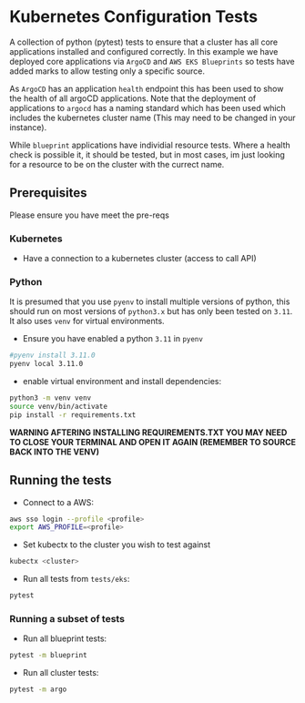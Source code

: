 # Kubernetes Configuration Tests

A collection of python (pytest) tests to ensure that a cluster has all core applications
installed and configured correctly. In this example we have deployed core applications via
`ArgoCD` and `AWS EKS Blueprints` so tests have added marks to allow testing only a specific
source. 

As `ArgoCD` has an application `health` endpoint this has been used to show the health of
all argoCD applications. Note that the deployment of applications to `argocd` has a naming
standard which has been used which includes the kubernetes cluster name (This may need to be
changed in your instance).

While `blueprint` applications have individial resource tests. Where
a health check is possible it, it should be tested, but in most cases, im just looking for a
resource to be on the cluster with the currect name. 

## Prerequisites

Please ensure you have meet the pre-reqs

### Kubernetes

- Have a connection to a kubernetes cluster (access to call API)

### Python

It is presumed that you use `pyenv` to install multiple versions of python, this should run on
most versions of `python3.x` but has only been tested on `3.11`. It also uses `venv` for virtual
environments.

- Ensure you have enabled a python `3.11` in `pyenv`

``` bash
#pyenv install 3.11.0
pyenv local 3.11.0
```

- enable virtual environment and install dependencies:

```bash
python3 -m venv venv
source venv/bin/activate
pip install -r requirements.txt
```

**WARNING AFTERING INSTALLING REQUIREMENTS.TXT YOU MAY NEED TO CLOSE YOUR TERMINAL AND OPEN IT AGAIN (REMEMBER TO SOURCE BACK INTO THE VENV)**

## Running the tests

- Connect to a AWS:

``` bash
aws sso login --profile <profile>
export AWS_PROFILE=<profile>
```

- Set kubectx to the cluster you wish to test against

```bash
kubectx <cluster>
```

- Run all tests from `tests/eks`:

```bash
pytest
```

### Running a subset of tests

- Run all blueprint tests:

```bash
pytest -m blueprint
```

- Run all cluster tests:

```bash
pytest -m argo
```
